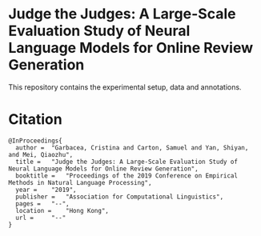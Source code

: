 # Judge the Judges: A Large-Scale Evaluation Study of Neural Language Models for Online Review Generation

This repository contains the experimental setup, data and annotations.

# Citation
```
@InProceedings{
  author = 	"Garbacea, Cristina and Carton, Samuel and Yan, Shiyan, and Mei, Qiaozhu",
  title = 	"Judge the Judges: A Large-Scale Evaluation Study of Neural Language Models for Online Review Generation",
  booktitle = 	"Proceedings of the 2019 Conference on Empirical Methods in Natural Language Processing",
  year = 	"2019",
  publisher = 	"Association for Computational Linguistics",
  pages = 	"--",
  location = 	"Hong Kong",
  url = 	"--"
}
```
